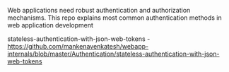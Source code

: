 Web applications need robust authentication and authorization mechanisms. 
This repo explains most common authentication methods in web application development


stateless-authentication-with-json-web-tokens - https://github.com/mankenavenkatesh/webapp-internals/blob/master/Authentication/stateless-authentication-with-json-web-tokens
